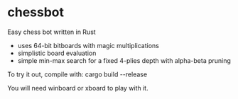 # chessbot
Easy chess bot written in Rust

- uses 64-bit bitboards with magic multiplications
- simplistic board evaluation
- simple min-max search for a fixed 4-plies depth with alpha-beta pruning

To try it out, compile with:
cargo build --release

You will need winboard or xboard to play with it.
